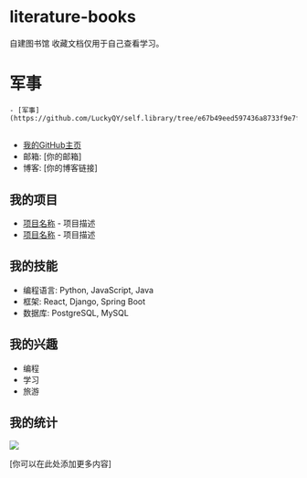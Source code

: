 # literature-books
自建图书馆
	收藏文档仅用于自己查看学习。
	
# 军事
	- [军事](https://github.com/LuckyQY/self.library/tree/e67b49eed597436a8733f9e7fd1f6d7efd3b3765/%E5%86%9B%E4%BA%8B)
## 
 
- [我的GitHub主页](https://github.com/[你的用户名])
- 邮箱: [你的邮箱]
- 博客: [你的博客链接]
 
## 我的项目
 
- [项目名称](https://github.com/[你的用户名]/[项目名称]) - 项目描述
- [项目名称](https://github.com/[你的用户名]/[项目名称]) - 项目描述
 
## 我的技能
 
- 编程语言: Python, JavaScript, Java
- 框架: React, Django, Spring Boot
- 数据库: PostgreSQL, MySQL
 
## 我的兴趣
 
- 编程
- 学习
- 旅游
 
## 我的统计
 
![](https://github-readme-stats.vercel.app/api?username=[你的用户名])
 
[你可以在此处添加更多内容]